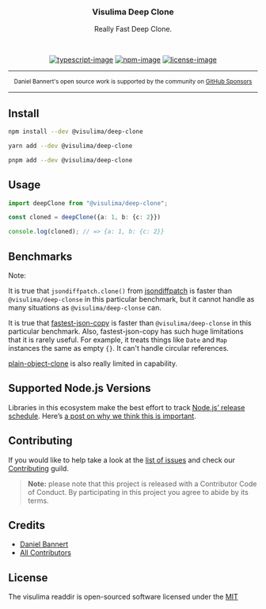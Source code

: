 <div align="center">
  <h3>Visulima Deep Clone</h3>
  <p>
  Really Fast Deep Clone.
  </p>
</div>

<br />

<div align="center">

[![typescript-image]][typescript-url] [![npm-image]][npm-url] [![license-image]][license-url]

</div>

---

<div align="center">
    <p>
        <sup>
            Daniel Bannert's open source work is supported by the community on <a href="https://github.com/sponsors/prisis">GitHub Sponsors</a>
        </sup>
    </p>
</div>

---

## Install

```sh
npm install --dev @visulima/deep-clone
```

```sh
yarn add --dev @visulima/deep-clone
```

```sh
pnpm add --dev @visulima/deep-clone
```

## Usage

```typescript
import deepClone from "@visulima/deep-clone";

const cloned = deepClone({a: 1, b: {c: 2}})

console.log(cloned); // => {a: 1, b: {c: 2}}
```

## Benchmarks

Note:

It is true that `jsondiffpatch.clone()` from [jsondiffpatch](https://www.npmjs.com/package/jsondiffpatch) is faster than `@visulima/deep-clonse` in this particular benchmark, but it cannot handle as many situations as `@visulima/deep-clonse` can.

It is true that [fastest-json-copy](https://www.npmjs.com/package/fastest-json-copy) is faster than `@visulima/deep-clonse` in this particular benchmark. Also, fastest-json-copy has such huge limitations that it is rarely useful. For example, it treats things like `Date` and `Map` instances the same as empty `{}`. It can't handle circular references.

[plain-object-clone](https://www.npmjs.com/package/plain-object-clone) is also really limited in capability.

## Supported Node.js Versions

Libraries in this ecosystem make the best effort to track [Node.js’ release schedule](https://github.com/nodejs/release#release-schedule).
Here’s [a post on why we think this is important](https://medium.com/the-node-js-collection/maintainers-should-consider-following-node-js-release-schedule-ab08ed4de71a).

## Contributing

If you would like to help take a look at the [list of issues](https://github.com/visulima/visulima/issues) and check our [Contributing](.github/CONTRIBUTING.md) guild.

> **Note:** please note that this project is released with a Contributor Code of Conduct. By participating in this project you agree to abide by its terms.

## Credits

-   [Daniel Bannert](https://github.com/prisis)
-   [All Contributors](https://github.com/visulima/visulima/graphs/contributors)

## License

The visulima readdir is open-sourced software licensed under the [MIT][license-url]

[typescript-image]: https://img.shields.io/badge/Typescript-294E80.svg?style=for-the-badge&logo=typescript
[typescript-url]: "typescript"
[license-image]: https://img.shields.io/npm/l/@visulima/readdir?color=blueviolet&style=for-the-badge
[license-url]: LICENSE.md "license"
[npm-image]: https://img.shields.io/npm/v/@visulima/readdir/latest.svg?style=for-the-badge&logo=npm
[npm-url]: https://www.npmjs.com/package/@visulima/readdir/v/latest "npm"
